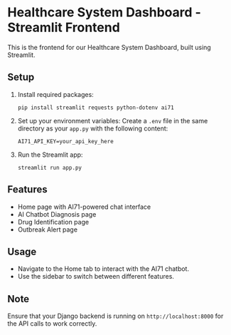 # Healthcare System Dashboard - Streamlit Frontend

This is the frontend for our Healthcare System Dashboard, built using Streamlit.

## Setup

1. Install required packages:
   ```
   pip install streamlit requests python-dotenv ai71
   ```

2. Set up your environment variables:
   Create a `.env` file in the same directory as your `app.py` with the following content:
   ```
   AI71_API_KEY=your_api_key_here
   ```

3. Run the Streamlit app:
   ```
   streamlit run app.py
   ```

## Features

- Home page with AI71-powered chat interface
- AI Chatbot Diagnosis page
- Drug Identification page
- Outbreak Alert page

## Usage

- Navigate to the Home tab to interact with the AI71 chatbot.
- Use the sidebar to switch between different features.

## Note

Ensure that your Django backend is running on `http://localhost:8000` for the API calls to work correctly.